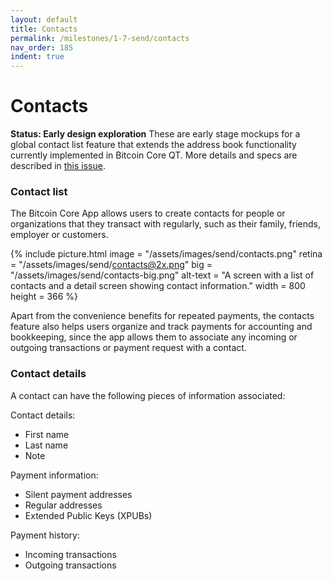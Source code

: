 ```yaml
---
layout: default
title: Contacts
permalink: /milestones/1-7-send/contacts
nav_order: 185
indent: true
---
```


# Contacts

**Status: Early design exploration**
These are early stage mockups for a global contact list feature that extends the address book functionality currently implemented in Bitcoin Core QT. More details and specs are described in [this issue](https://github.com/BitcoinDesign/Bitcoin-Core-App/issues/134).

### Contact list

The Bitcoin Core App allows users to create contacts for people or organizations that they transact with regularly, such as their family, friends, employer or customers. 

{% include picture.html
	image = "/assets/images/send/contacts.png"
	retina = "/assets/images/send/contacts@2x.png"
	big = "/assets/images/send/contacts-big.png"
	alt-text = "A screen with a list of contacts and a detail screen showing contact information."
	width = 800
	height = 366
%}

Apart from the convenience benefits for repeated payments, the contacts feature also helps users organize and track payments for accounting and bookkeeping, since the app allows them to associate any incoming or outgoing transactions or payment request with a contact.

### Contact details

A contact can have the following pieces of information associated:

Contact details:
- First name
- Last name
- Note

Payment information:
- Silent payment addresses
- Regular addresses
- Extended Public Keys (XPUBs)

Payment history:
- Incoming transactions
- Outgoing transactions

